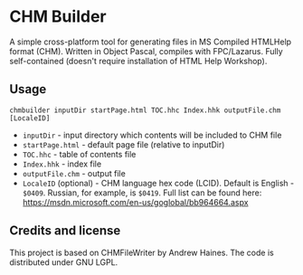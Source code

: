 CHM Builder
===========
A simple cross-platform tool for generating files in MS Compiled HTMLHelp format (CHM). Written in Object Pascal, compiles with FPC/Lazarus. Fully self-contained (doesn't require installation of HTML Help Workshop).

Usage
-----
`chmbuilder inputDir startPage.html TOC.hhc Index.hhk outputFile.chm [LocaleID]`

* `inputDir` - input directory which contents will be included to CHM file
* `startPage.html` - default page file (relative to inputDir)
* `TOC.hhc` - table of contents file
* `Index.hhk` - index file
* `outputFile.chm` - output file
* `LocaleID` (optional) - CHM language hex code (LCID). Default is English - `$0409`. Russian, for example, is `$0419`. Full list can be found here: https://msdn.microsoft.com/en-us/goglobal/bb964664.aspx

Credits and license
-------------------
This project is based on CHMFileWriter by Andrew Haines. The code is distributed under GNU LGPL.
